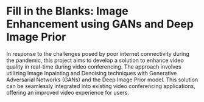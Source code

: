 # Fill in the Blanks: Image Enhancement using GANs and Deep Image Prior

In response to the challenges posed by poor internet connectivity during the pandemic, this project aims to develop a solution to enhance video quality in real-time during video conferencing. The approach involves utilizing Image Inpainting and Denoising techniques with Generative Adversarial Networks (GANs) and the Deep Image Prior model. This solution can be seamlessly integrated into existing video conferencing applications, offering an improved video experience for users.
